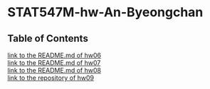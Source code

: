 # STAT547M-hw-An-Byeongchan
 
## Table of Contents  
[link to the README.md of hw06](hw06/README.md)  
[link to the README.md of hw07](hw07/)  
[link to the README.md of hw08](hw08/)  
[link to the repository of hw09](.../STAT547M-hw09-An-Byeongchan/)  
